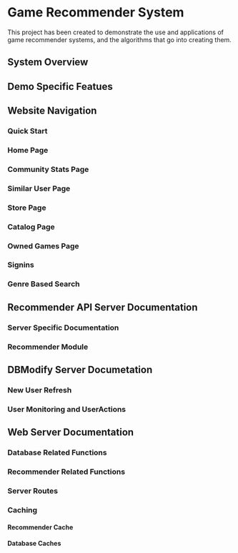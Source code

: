 # Game Recommender System

This project has been created to demonstrate the use and applications of game recommender systems, and the algorithms that go into creating them.

## System Overview

## Demo Specific Featues

## Website Navigation

### Quick Start

### Home Page

### Community Stats Page

### Similar User Page

### Store Page

### Catalog Page

### Owned Games Page

### Signins

### Genre Based Search

## Recommender API Server Documentation

### Server Specific Documentation

### Recommender Module

## DBModify Server Documetation

### New User Refresh

### User Monitoring and UserActions

## Web Server Documentation

### Database Related Functions

### Recommender Related Functions

### Server Routes

### Caching

#### Recommender Cache

#### Database Caches